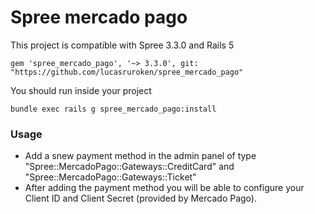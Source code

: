 # Spree mercado pago

This project is compatible with Spree 3.3.0 and Rails 5
```
gem 'spree_mercado_pago', '~> 3.3.0', git: "https://github.com/lucasruroken/spree_mercado_pago"
```

You should run inside your project
```
bundle exec rails g spree_mercado_pago:install
```
### Usage
* Add a snew payment method in the admin panel of type "Spree::MercadoPago::Gateways::CreditCard" and "Spree::MercadoPago::Gateways::Ticket"
* After adding the payment method you will be able to configure your Client ID and Client Secret (provided by Mercado Pago).

